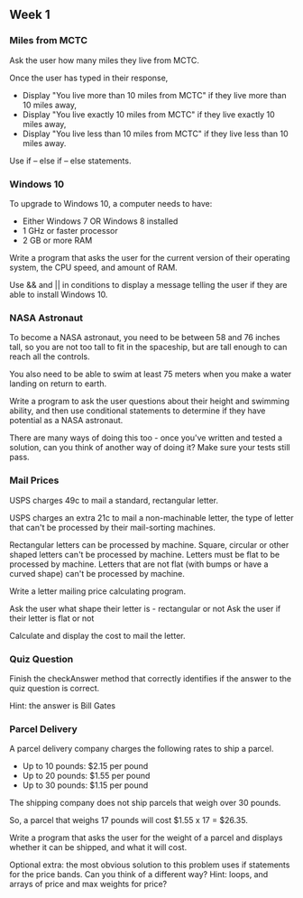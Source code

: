 ## Week 1


### Miles from MCTC

Ask the user how many miles they live from MCTC.

Once the user has typed in their response,

*	Display "You live more than 10 miles from MCTC" if they live more than 10 miles away,
*	Display "You live exactly 10 miles from MCTC" if they live exactly 10 miles away,
*	Display "You live less than 10 miles from MCTC" if they live less than 10 miles away.

Use if – else if – else statements.

 
### Windows 10 

To upgrade to Windows 10, a computer needs to have:

*	Either Windows 7 OR Windows 8 installed
*	1 GHz or faster processor
*	2 GB or more RAM

Write a program that asks the user for the current version of their
operating system, the CPU speed, and amount of RAM.

Use && and || in conditions to display a message telling the user
if they are able to install Windows 10.

  
### NASA Astronaut
 
To become a NASA astronaut, you need to be between 58 and 76 inches tall, so you
are not too tall to fit in the spaceship, but are tall enough to can reach all the controls.

You also need to be able to swim at least 75 meters when you make a water landing on return to earth.

Write a program to ask the user questions about their height and swimming ability,
and then use conditional statements to determine if they have potential as a NASA astronaut.

There are many ways of doing this too - once you've written and tested a solution,
can you think of another way of doing it? Make sure your tests still pass.


### Mail Prices

USPS charges 49c to mail a standard, rectangular letter.

USPS charges an extra 21c to mail a non-machinable letter,
the type of letter that can't be processed by their mail-sorting machines.

Rectangular letters can be processed by machine. Square, circular or other shaped letters can't be processed by machine.
Letters must be flat to be processed by machine. Letters that are not flat (with bumps or have a curved shape) can't be processed by machine.

Write a letter mailing price calculating program.

Ask the user what shape their letter is - rectangular or not
Ask the user if their letter is flat or not

Calculate and display the cost to mail the letter.


### Quiz Question

   
Finish the checkAnswer method that correctly identifies if the answer to the quiz question is correct.
     
Hint: the answer is Bill Gates
  
  
  
### Parcel Delivery

A parcel delivery company charges the following rates to ship a parcel.

*	Up to 10 pounds: $2.15 per pound
*	Up to 20 pounds: $1.55 per pound
*	Up to 30 pounds: $1.15 per pound

The shipping company does not ship parcels that weigh over 30 pounds.

So, a parcel that weighs 17 pounds will cost $1.55 x 17 = $26.35.

Write a program that asks the user for the weight of a parcel and displays whether it can be shipped, and what it will cost.

Optional extra: the most obvious solution to this problem uses if statements for the price bands. Can you think of a different way?  Hint:  loops, and arrays of price and max weights for price?


  
